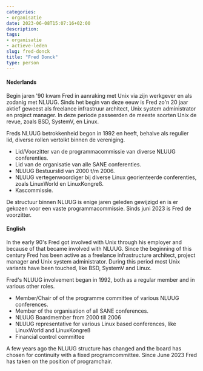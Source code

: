 ```yaml
---
categories:
- organisatie
date: 2023-06-08T15:07:16+02:00
description:
tags:
- organisatie
- actieve-leden
slug: fred-donck
title: "Fred Donck"
type: person
---
```


#### Nederlands
Begin jaren '90 kwam Fred in aanraking met Unix via zijn werkgever en als zodanig met NLUUG.
Sinds het begin van deze eeuw is Fred zo'n 20 jaar aktief geweest als freelance infrastruur architect, Unix system administrator en project manager. In deze periode passeerden de meeste soorten Unix de revue, zoals BSD, SystemV, en Linux.

Freds NLUUG betrokkenheid begon in 1992 en heeft, behalve als regulier lid, diverse rollen vertolkt binnen de vereniging.

* Lid/Voorzitter van de programmacommissie van diverse NLUUG conferenties.
* Lid van de organisatie van alle SANE conferenties.
* NLUUG Bestuurslid van 2000 t/m 2006.
* NLUUG vertegenwoordiger bij diverse Linux georienteerde conferenties, zoals LinuxWorld en LinuxKongreß.
* Kascommissie.

De structuur binnen NLUUG is enige jaren geleden gewijzigd en is er gekozen voor een vaste programmacommissie. Sinds juni 2023 is Fred de voorzitter.

#### English

In the early 90's Fred got involved with Unix through his employer and because of that became involved with NLUUG.
Since the beginning of this century Fred has been active as a freelance infrastructure architect, project manager and Unix system administrator. During this period most Unix variants have been touched, like BSD, SystemV and Linux.

Fred's NLUUG involvement began in 1992, both as a regular member and in various other roles.

* Member/Chair of of the programme committee of various NLUUG conferences.
* Member of the organisation of all SANE conferences.
* NLUUG Boardmember from 2000 till 2006
* NLUUG representative for various Linux based conferences, like LinuxWorld and LinuxKongreß
* Financial control committee

A few years ago the NLUUG structure has changed and the board has chosen for continuity with a fixed programcommittee. Since June 2023 Fred has taken on the position of programchair.
